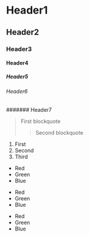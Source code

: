 # Header1
## Header2
### Header3
#### Header4
##### Header5
###### Header6
####### Header7

> First blockquote
>	> Second blockquote

1. First
3. Second
2. Third

* Red
* Green
* Blue

+ Red
+ Green
+ Blue

- Red
- Green
- Blue
